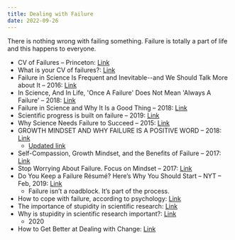 ```yaml
---
title: Dealing with Failure
date: 2022-09-26
---
```

There is nothing wrong with failing something. Failure is totally a part of life and this happens to everyone.

<!--more-->

- CV of Failures – Princeton: [Link](https://www.sciencealert.com/why-creating-a-cv-of-failures-is-good-Princeton-professor-viral)
- What is your CV of failures?: [Link](https://www.sciencealert.com/why-creating-a-cv-of-failures-is-good-Princeton-professor-viral)
- Failure in Science Is Frequent and Inevitable--and We Should Talk More about It – 2016: [Link](https://www.scientificamerican.com/blog/guest-blog/failure-in-science-is-frequent-and-inevitable-and-we-should-talk-more-about-it/)
- In Science, And In Life, 'Once A Failure' Does Not Mean 'Always A Failure' – 2018: [Link](https://www.forbes.com/sites/startswithabang/2018/08/03/in-science-and-in-life-once-a-failure-does-not-mean-always-a-failure/?sh=15bef6dc7c08)
- Failure in Science and Why It Is a Good Thing – 2018: [Link](https://muse.jhu.edu/article/701865)
- Scientific progress is built on failure – 2019: [Link](https://www.nature.com/articles/d41586-019-00107-y)
- Why Science Needs Failure to Succeed – 2015: [Link](https://www.sciencefriday.com/segments/why-science-needs-failure-to-succeed/)
- GROWTH MINDSET AND WHY FAILURE IS A POSITIVE WORD – 2018: [Link](https://www.cengage.com/404/)
  - [Updated link](https://blog.cengage.com/the-benefits-of-a-growth-mindset-dangers-of-a-fixed-mindset/)
- Self-Compassion, Growth Mindset, and the Benefits of Failure – 2017: [Link](https://www.psychologytoday.com/us/blog/the-athletes-way/201701/self-compassion-growth-mindset-and-the-benefits-failure)
- Stop Worrying About Failure. Focus on Mindset – 2017: [Link](https://medium.com/the-mission/stop-worrying-about-failure-focus-on-mindset-110b81f3e7b6#:~:text=Although%20people%20may%20differ%20in,only%20see%20ourselves%20as%20learning.)
- Do You Keep a Failure Résumé? Here’s Why You Should Start – NYT – Feb, 2019: [Link](https://www.nytimes.com/2019/02/03/smarter-living/failure-resume.html?smid=fb-nytimes&smtyp=cur)
  - Failure isn’t a roadblock. It’s part of the process.
- How to cope with failure, according to psychology: [Link](https://www.bps.org.uk/research-digest/how-cope-under-pressure-according-psychology)
- The importance of stupidity in scientific research: [Link](https://www.bps.org.uk/research-digest/how-cope-under-pressure-according-psychology)
- Why is stupidity in scientific research important?: [Link](https://www.biologists.com/stories/why-is-stupidity-in-scientific-research-important/)
  - 2020
- How to Get Better at Dealing with Change: [Link](https://hbr.org/2016/09/how-to-get-better-at-dealing-with-change)
